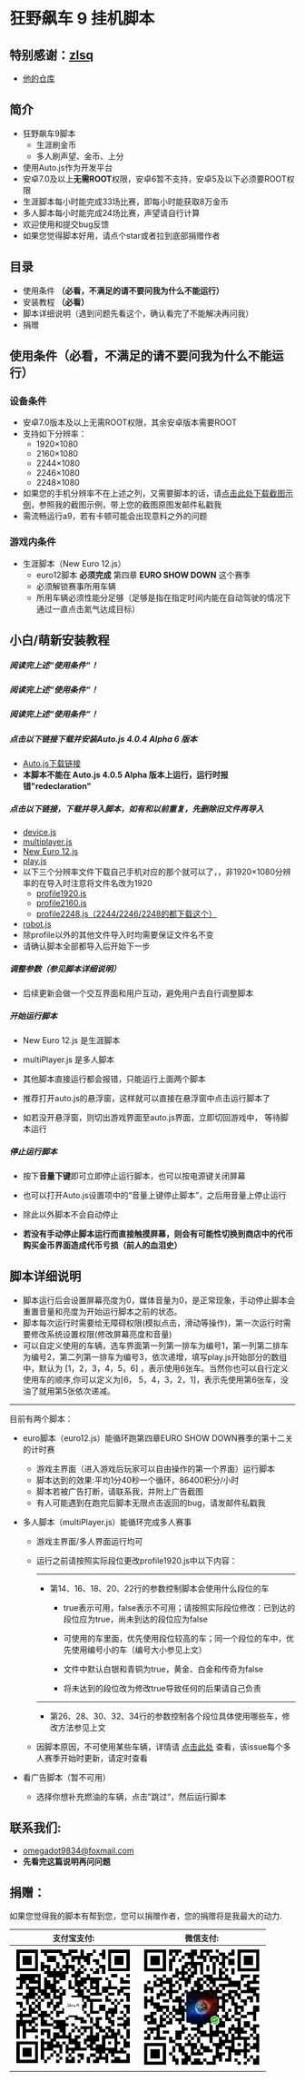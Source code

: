 # 狂野飙车 9 挂机脚本

## 特别感谢：<a href = "https://github.com/zlsq" target = "_blank">zlsq</a>

* <a href = "https://github.com/zlsq/A9" target = "_blank">他的仓库</a>

## 简介
* 狂野飙车9脚本
  * 生涯刷金币
  * 多人刷声望、金币、上分
* 使用Auto.js作为开发平台
* 安卓7.0及以上**无需ROOT**权限，安卓6暂不支持，安卓5及以下必须要ROOT权限
* 生涯脚本每小时能完成33场比赛，即每小时能获取8万金币
* 多人脚本每小时能完成24场比赛，声望请自行计算
* 欢迎使用和提交bug反馈
* 如果您觉得脚本好用，请点个star或者拉到底部捐赠作者

## 目录

* 使用条件 **（必看，不满足的请不要问我为什么不能运行）** 
* 安装教程 **（必看）** 
* 脚本详细说明（遇到问题先看这个，确认看完了不能解决再问我）
* 捐赠

## 使用条件（必看，不满足的请不要问我为什么不能运行）

### 设备条件

* 安卓7.0版本及以上无需ROOT权限，其余安卓版本需要ROOT
* 支持如下分辨率：
  * 1920×1080
  * 2160×1080
  * 2244×1080
  * 2246×1080
  * 2248×1080
* 如果您的手机分辨率不在上述之列，又需要脚本的话，请<a href="https://github.com/Dr-Omega9834/Asphalt9/releases/download/1.0/Screenshots.zip">点击此处下载截图示例</a>，参照我的截图示例，带上您的截图原图发邮件私戳我
* 需流畅运行a9，若有卡顿可能会出现意料之外的问题

### 游戏内条件

* 生涯脚本（New Euro 12.js）
  * euro12脚本 **必须完成** 第四章 **EURO SHOW DOWN** 这个赛季
  * 必须解锁赛事所用车辆
  * 所用车辆必须性能分足够（足够是指在指定时间内能在自动驾驶的情况下通过一直点击氮气达成目标）

## 小白/萌新安装教程

##### 阅读完上述“使用条件“！ 

##### 阅读完上述“使用条件“！

##### 阅读完上述“使用条件“！

##### 点击以下链接下载并安装Auto.js 4.0.4 Alpha 6 版本

* <a href="https://github.com/hyb1996/Auto.js/releases/download/4.0.4Alpha6/commonRelease-4.0.4.Alpha6.apk">Auto.js下载链接</a>
* **本脚本不能在 Auto.js 4.0.5 Alpha 版本上运行，运行时报错"redeclaration"**

##### 点击以下链接，下载并导入脚本，*如有和以前重复，先删除旧文件再导入*

* <a href="https://github.com/Dr-Omega9834/Asphalt9/releases/download/1.1/device.js">device.js</a>
* <a href="https://github.com/Dr-Omega9834/Asphalt9/releases/download/1.1/multiplayer.js">multiplayer.js</a>
* <a href="https://github.com/Dr-Omega9834/Asphalt9/releases/download/1.1/New.Euro.12.js">New Euro 12.js</a>
* <a href="https://github.com/Dr-Omega9834/Asphalt9/releases/download/1.1/play.js">play.js</a>
* 以下三个分辨率文件下载自己手机对应的那个就可以了，，非1920×1080分辨率的在导入时注意将文件名改为1920
  * <a href="https://github.com/Dr-Omega9834/Asphalt9/releases/download/1.1/profile1920.js">profile1920.js</a>
  * <a href="https://github.com/Dr-Omega9834/Asphalt9/releases/download/1.1/profile2160.js">profile2160.js</a>
  * <a href="https://github.com/Dr-Omega9834/Asphalt9/releases/download/1.1/profile2248.js">profile2248.js（2244/2246/2248的都下载这个）</a>
* <a href="https://github.com/Dr-Omega9834/Asphalt9/releases/download/1.1/robot.js">robot.js</a>
* 除profile以外的其他文件导入时均需要保证文件名不变
* 请确认脚本全部都导入后开始下一步

##### 调整参数（参见脚本详细说明）

* 后续更新会做一个交互界面和用户互动，避免用户去自行调整脚本

##### 开始运行脚本

* New Euro 12.js 是生涯脚本

* multiPlayer.js 是多人脚本

* 其他脚本直接运行都会报错，只能运行上面两个脚本

* 推荐打开auto.js的悬浮窗，这样就可以直接在悬浮窗中点击运行脚本了

* 如若没开悬浮窗，则切出游戏界面至auto.js界面，立即切回游戏中， 等待脚本运行

##### 停止运行脚本

* 按下**音量下键**即可立即停止运行脚本，也可以按电源键关闭屏幕
* 也可以打开Auto.js设置项中的“音量上键停止脚本”，之后用音量上停止运行

* 除此以外脚本不会自动停止
* **若没有手动停止脚本运行而直接触摸屏幕，则会有可能性切换到商店中的代币购买金币界面造成代币亏损（前人的血泪史）**

## 脚本详细说明
* 脚本运行后会设置屏幕亮度为0，媒体音量为0，是正常现象，手动停止脚本会重置音量和亮度为开始运行脚本之前的状态。
* 脚本每次运行时需要给无障碍权限(模拟点击，滑动等操作)，第一次运行时需要修改系统设置权限(修改屏幕亮度和音量)
* 可以自定义使用的车辆，选车界面第一列第一排车为编号1，第一列第二排车为编号2，第二列第一排车为编号3，依次递增，填写play.js开始部分的数组中，默认为 [1，2，3，4，5，6] ，表示使用6张车。当然你也可以自行定义使用车的顺序,你可以定义为[6， 5，4，3，2，1]，表示先使用第6张车，没油了就用第5张依次递减。

---

目前有两个脚本：

* euro脚本（euro12.js）能循环跑第四章EURO SHOW DOWN赛季的第十二关的计时赛

    * 游戏主界面（进入游戏后玩家可以自由操作的第一个界面）运行脚本
    * 脚本达到的效果:平均1分40秒一个循环，86400积分/小时
    * 脚本若被广告打断，请联系我，并附上广告截图
    * 有人可能遇到在跑完后脚本无限点击返回的bug，请发邮件私戳我

* 多人脚本（multiPlayer.js）能循环完成多人赛事
    * 游戏主界面/多人界面运行均可

    * 运行之前请按照实际段位更改profile1920.js中以下内容：

      ---

      * 第14、16、18、20、22行的参数控制脚本会使用什么段位的车

        * true表示可用，false表示不可用；请按照实际段位修改：已到达的段位应为true，尚未到达的段位应为false

        * 可使用的车里面，优先使用段位较高的车；同一个段位的车中，优先使用编号小的车（编号大小参见上文）

        * 文件中默认白银和青铜为true，黄金、白金和传奇为false

        * 将未达到的段位改为修改true导致任何的后果请自己负责

      ---

      * 第26、28、30、32、34行的参数控制各个段位具体使用哪些车，修改方法参见上文

    * 因脚本原因，不可使用某些车辆，详情请 <a href="https://github.com/Dr-Omega9834/Asphalt9/issues/3">点击此处</a> 查看，该issue每个多人赛季开始时更新，请定时查看

* 看广告脚本（暂不可用）

    * 选择你想补充燃油的车辆，点击”跳过“，然后运行脚本

## 联系我们:
* omegadot9834@foxmail.com
* **先看完这篇说明再问问题**

## 捐赠：
如果您觉得我的脚本有帮到您，您可以捐赠作者，您的捐赠将是我最大的动力.<br/>

| 支付宝支付: | 微信支付: |
| ---------- | -------- |
| ![alipay](alipay.png) | ![wechat](wechat.png) |